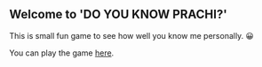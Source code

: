 ## Welcome to 'DO YOU KNOW PRACHI?'

This is small fun game to see how well you know me personally. 😀	

You can play the game [here](https://replit.com/@prachisahani/DoYouKnowMe?embed=true#index.js).
